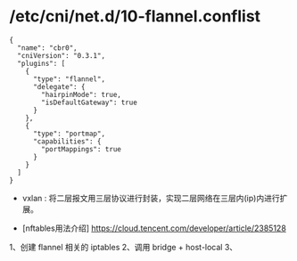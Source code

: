# /etc/cni/net.d/10-flannel.conflist

```
{
  "name": "cbr0",
  "cniVersion": "0.3.1",
  "plugins": [
    {
      "type": "flannel",
      "delegate": {
        "hairpinMode": true,
        "isDefaultGateway": true
      }
    },
    {
      "type": "portmap",
      "capabilities": {
        "portMappings": true
      }
    }
  ]
}
```

- vxlan : 将二层报文用三层协议进行封装，实现二层网络在三层内(ip)内进行扩展。


- [nftables用法介绍] https://cloud.tencent.com/developer/article/2385128 




1、创建 flannel 相关的 iptables
2、调用 bridge + host-local
3、